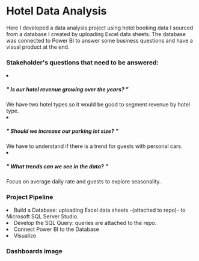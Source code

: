 <h1> Hotel Data Analysis </h1>
Here I developed a data analysis project using hotel booking data I sourced from a database I created by uploading Excel data sheets. 
The database was connected to Power BI to answer some business questions and have a visual product at the end. 

<br>
<h3> Stakeholder's questions that need to be answered: </h3>
<li> <h5> " Is our hotel revenue growing over the years? "</h5>
We have two hotel types so it would be good to segment revenue by hotel type. 
<li> <h5> " Should we increase our parking lot size? " </h5> 
We have to understand if there is a trend for guests with personal cars. 
<li> <h5> " What trends can we see in the data? " </h5>
Focus on average daily rate and guests to explore seasonality. 

<br>
<h3> Project Pipeline </h3>
<li> Build a Database: uploading Excel data sheets -(attached to repo)- to Microsoft SQL Server Studio. 
<li> Develop the SQL Query: queries are attached to the repo. 
<li> Connect Power BI to the Database
<li> Visualize


<h3> Dashboards image </h3>
